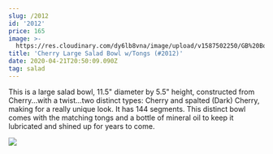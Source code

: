 ```yaml
---
slug: /2012
id: '2012'
price: 165
image: >-
  https://res.cloudinary.com/dy6lb8vna/image/upload/v1587502250/GB%20Bowlworks%20Gallery/2012a.jpg
title: 'Cherry Large Salad Bowl w/Tongs (#2012)'
date: 2020-04-21T20:50:09.090Z
tag: salad
---
```

This is a large salad bowl, 11.5" diameter by 5.5" height, constructed from Cherry...with a twist...two distinct types: Cherry and spalted (Dark) Cherry, making for a really unique look.  It has 144 segments.  This distinct bowl comes with the matching tongs and a bottle of mineral oil to keep it lubricated and shined up for years to come.

![](https://res.cloudinary.com/dy6lb8vna/image/upload/v1587502410/GB%20Bowlworks%20Gallery/2012b.jpg)